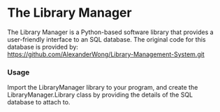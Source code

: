 # The Library Manager
The Library Manager is a Python-based software library that provides a  
user-friendly interface to an SQL database. The original code for this  
database is provided by:  
https://github.com/AlexanderWong/Library-Management-System.git  

### Usage
Import the LibraryManager library to your program, and create the  
LibraryManager.Library class by providing the details of the SQL  
database to attach to. 